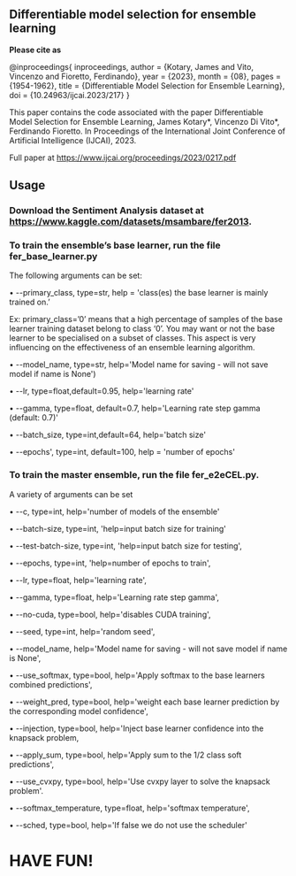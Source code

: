 
## **Differentiable model selection for ensemble learning**

**Please cite as**

@inproceedings{
inproceedings,
author = {Kotary, James and Vito, Vincenzo and Fioretto, Ferdinando},
year = {2023},
month = {08},
pages = {1954-1962},
title = {Differentiable Model Selection for Ensemble Learning},
doi = {10.24963/ijcai.2023/217}
}

This paper contains the code associated with the paper Differentiable Model Selection for Ensemble Learning, James Kotary*, Vincenzo Di Vito*, Ferdinando Fioretto. In Proceedings of the International Joint Conference of Artificial Intelligence (IJCAI), 2023.

Full paper at https://www.ijcai.org/proceedings/2023/0217.pdf

## **Usage**

### Download the Sentiment Analysis dataset at https://www.kaggle.com/datasets/msambare/fer2013. 

### To train the ensemble’s **base learner**, run the file **fer_base_learner.py**

The following arguments can be set:

•	--primary_class, type=str,  help = 'class(es) the base learner is mainly trained on.’

Ex: primary_class=’0’ means that a high percentage of samples of the base learner training dataset belong to class ‘0’. You may want or not the base learner to be specialised on a subset of classes. This aspect is very influencing on the effectiveness of an ensemble learning algorithm. 

•	--model_name, type=str, help='Model name for saving - will not save model if name is None')

•	--lr, type=float,default=0.95, help='learning rate'

•	--gamma, type=float, default=0.7, help='Learning rate step gamma (default: 0.7)'

•	--batch_size, type=int,default=64, help='batch size'

•	--epochs', type=int, default=100, help = 'number of epochs'



### To train the **master ensemble**, run the file **fer_e2eCEL.py**. 

A variety of arguments can be set


•	--c, type=int, help='number of models of the ensemble'

•	--batch-size, type=int, 'help=input batch size for training'

•	--test-batch-size, type=int, 'help=input batch size for testing',

•	--epochs, type=int, 'help=number of epochs to train',

•	--lr, type=float, help='learning rate',

•	--gamma, type=float, help='Learning rate step gamma',

•	--no-cuda, type=bool, help='disables CUDA training',

•	--seed, type=int, help='random seed',

•	--model_name, help='Model name for saving - will not save model if name is None',

•	--use_softmax, type=bool, help='Apply softmax to the base learners combined predictions',

•	--weight_pred, type=bool, help='weight each base learner prediction by the corresponding model confidence',

•	--injection, type=bool, help='Inject base learner confidence into the knapsack problem,

•	--apply_sum, type=bool, help='Apply sum to the 1/2 class soft predictions',

•	--use_cvxpy, type=bool, help='Use cvxpy layer to solve the knapsack problem'.

•	--softmax_temperature, type=float, help='softmax temperature',

•	--sched, type=bool, help='If false we do not use the scheduler'

# HAVE FUN!




